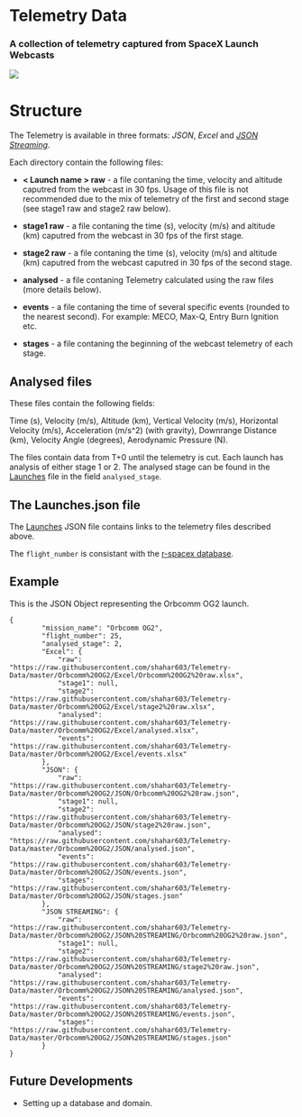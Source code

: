 # Telemetry Data
### A collection of telemetry captured from SpaceX Launch Webcasts

![](https://upload.wikimedia.org/wikipedia/commons/thumb/d/de/SpaceX-Logo.svg/2000px-SpaceX-Logo.svg.png)


# Structure

The Telemetry is available in three formats: *JSON*, *Excel* and [*JSON Streaming*](https://en.wikipedia.org/wiki/JSON_streaming).

Each directory contain the following files:
* **< Launch name > raw** - a file contaning the time, velocity and altitude caputred from the webcast in 30 fps.
Usage of this file is not recommended due to the mix of telemetry of the first and second stage (see stage1 raw and stage2 raw below).

* **stage1 raw** - a file contaning the time (s), velocity (m/s) and altitude (km) caputred from the webcast in 30 fps of the first stage.

* **stage2 raw** - a file contaning the time (s), velocity (m/s) and altitude (km) caputred from the webcast caputred in 30 fps of the second stage.

* **analysed** - a file contaning Telemetry calculated using the raw files (more details below).

* **events** - a file contaning the time of several specific events (rounded to the nearest second). For example: MECO, Max-Q, Entry Burn Ignition etc.

* **stages** - a file contaning the beginning of the webcast telemetry of each stage. 


## Analysed files



These files contain the following fields:

Time (s), Velocity (m/s), Altitude (km), Vertical Velocity (m/s), Horizontal Velocity (m/s), Acceleration (m/s^2) (with gravity), Downrange Distance (km), Velocity Angle (degrees), Aerodynamic Pressure (N).

The files contain data from T+0 until the telemetry is cut. Each launch has analysis of either stage 1 or 2. The analysed stage can be found in the [Launches](https://github.com/shahar603/Telemetry-Data/raw/master/Laucnhes.json) file in the field ```analysed_stage```.


## The Launches.json file

The [Launches](https://github.com/shahar603/Telemetry-Data/raw/master/Laucnhes.json) JSON file contains links to the telemetry files described above.

The ```flight_number``` is consistant with the [r-spacex database](https://github.com/r-spacex/SpaceX-API).

## Example

This is the JSON Object representing the Orbcomm OG2 launch.

```
{
        "mission_name": "Orbcomm OG2",
        "flight_number": 25,
        "analysed_stage": 2,
        "Excel": {
            "raw": "https://raw.githubusercontent.com/shahar603/Telemetry-Data/master/Orbcomm%20OG2/Excel/Orbcomm%20OG2%20raw.xlsx",
            "stage1": null,
            "stage2": "https://raw.githubusercontent.com/shahar603/Telemetry-Data/master/Orbcomm%20OG2/Excel/stage2%20raw.xlsx",
            "analysed": "https://raw.githubusercontent.com/shahar603/Telemetry-Data/master/Orbcomm%20OG2/Excel/analysed.xlsx",
            "events": "https://raw.githubusercontent.com/shahar603/Telemetry-Data/master/Orbcomm%20OG2/Excel/events.xlsx"
        },
        "JSON": {
            "raw": "https://raw.githubusercontent.com/shahar603/Telemetry-Data/master/Orbcomm%20OG2/JSON/Orbcomm%20OG2%20raw.json",
            "stage1": null,
            "stage2": "https://raw.githubusercontent.com/shahar603/Telemetry-Data/master/Orbcomm%20OG2/JSON/stage2%20raw.json",
            "analysed": "https://raw.githubusercontent.com/shahar603/Telemetry-Data/master/Orbcomm%20OG2/JSON/analysed.json",
            "events": "https://raw.githubusercontent.com/shahar603/Telemetry-Data/master/Orbcomm%20OG2/JSON/events.json",
            "stages": "https://raw.githubusercontent.com/shahar603/Telemetry-Data/master/Orbcomm%20OG2/JSON/stages.json"
        },
        "JSON STREAMING": {
            "raw": "https://raw.githubusercontent.com/shahar603/Telemetry-Data/master/Orbcomm%20OG2/JSON%20STREAMING/Orbcomm%20OG2%20raw.json",
            "stage1": null,
            "stage2": "https://raw.githubusercontent.com/shahar603/Telemetry-Data/master/Orbcomm%20OG2/JSON%20STREAMING/stage2%20raw.json",
            "analysed": "https://raw.githubusercontent.com/shahar603/Telemetry-Data/master/Orbcomm%20OG2/JSON%20STREAMING/analysed.json",
            "events": "https://raw.githubusercontent.com/shahar603/Telemetry-Data/master/Orbcomm%20OG2/JSON%20STREAMING/events.json",
            "stages": "https://raw.githubusercontent.com/shahar603/Telemetry-Data/master/Orbcomm%20OG2/JSON%20STREAMING/stages.json"
        }
}
```


## Future Developments

* Setting up a database and domain.

